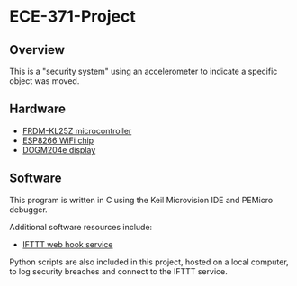 # ECE-371-Project

## Overview

This is a "security system" using an accelerometer to indicate a specific object was moved.

## Hardware

- [FRDM-KL25Z microcontroller](https://www.nxp.com/design/development-boards/freedom-development-boards/mcu-boards/freedom-development-platform-for-kinetis-kl14-kl15-kl24-kl25-mcus:FRDM-KL25Z)
- [ESP8266 WiFi chip](https://www.sparkfun.com/products/13678)
- [DOGM204e display](https://www.lcd-module.de/fileadmin/eng/pdf/doma/dogm204e.pdf)

## Software

This program is written in C using the Keil Microvision IDE and PEMicro debugger.

Additional software resources include:

- [IFTTT web hook service](https://ifttt.com/)

Python scripts are also included in this project, hosted on a local computer, to log security breaches and connect to the IFTTT service.
